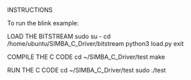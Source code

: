INSTRUCTIONS

To run the blink example:

LOAD THE BITSTREAM
sudo su -
cd /home/ubuntu/SIMBA_C_Driver/bitstream
python3 load.py
exit

COMPILE THE C CODE
cd ~/SIMBA_C_Driver/test
make

RUN THE C CODE
cd ~/SIMBA_C_Driver/test
sudo ./test
